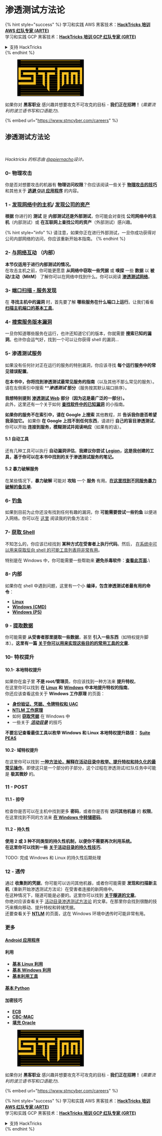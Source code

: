 # 渗透测试方法论

{% hint style="success" %}
学习和实践 AWS 黑客技术：<img src="../.gitbook/assets/arte.png" alt="" data-size="line">[**HackTricks 培训 AWS 红队专家 (ARTE)**](https://training.hacktricks.xyz/courses/arte)<img src="../.gitbook/assets/arte.png" alt="" data-size="line">\
学习和实践 GCP 黑客技术：<img src="../.gitbook/assets/grte.png" alt="" data-size="line">[**HackTricks 培训 GCP 红队专家 (GRTE)**<img src="../.gitbook/assets/grte.png" alt="" data-size="line">](https://training.hacktricks.xyz/courses/grte)

<details>

<summary>支持 HackTricks</summary>

* 查看 [**订阅计划**](https://github.com/sponsors/carlospolop)!
* **加入** 💬 [**Discord 群组**](https://discord.gg/hRep4RUj7f) 或 [**Telegram 群组**](https://t.me/peass) 或 **在 Twitter 上关注** 🐦 [**@hacktricks\_live**](https://twitter.com/hacktricks\_live)**.**
* **通过向** [**HackTricks**](https://github.com/carlospolop/hacktricks) 和 [**HackTricks Cloud**](https://github.com/carlospolop/hacktricks-cloud) GitHub 仓库提交 PR 来分享黑客技巧。

</details>
{% endhint %}

<figure><img src="../.gitbook/assets/image (1) (1) (1) (1) (1) (1) (1) (1) (1).png" alt=""><figcaption></figcaption></figure>

如果你对 **黑客职业** 感兴趣并想要攻克不可攻克的目标 - **我们正在招聘！** (_需要流利的波兰语书写和口语能力_).

{% embed url="https://www.stmcyber.com/careers" %}

## 渗透测试方法论

<figure><img src="../.gitbook/assets/HACKTRICKS-logo.svg" alt=""><figcaption></figcaption></figure>

_Hacktricks 的标志由_ [_@ppiernacho_](https://www.instagram.com/ppieranacho/)_设计。_

### 0- 物理攻击

你是否对想要攻击的机器有 **物理访问权限**？你应该阅读一些关于 [**物理攻击的技巧**](../hardware-physical-access/physical-attacks.md) 和其他关于 [**逃避 GUI 应用程序**](../hardware-physical-access/escaping-from-gui-applications.md) 的内容。

### 1 - [发现网络中的主机](pentesting-network/#discovering-hosts)/ [发现公司的资产](external-recon-methodology/)

**根据** 你进行的 **测试** 是 **内部测试还是外部测试**，你可能会对查找 **公司网络中的主机**（内部测试）或 **在互联网上查找公司的资产**（外部测试）感兴趣。

{% hint style="info" %}
请注意，如果你正在进行外部测试，一旦你成功获得对公司内部网络的访问，你应该重新开始本指南。
{% endhint %}

### **2-** [**与网络互动**](pentesting-network/) **（内部）**

**本节仅适用于进行内部测试的情况。**\
在攻击主机之前，你可能更愿意 **从网络中窃取一些凭据** 或 **嗅探** 一些 **数据** 以 **被动/主动（MitM）** 了解你可以在网络中找到什么。你可以阅读 [**渗透测试网络**](pentesting-network/#sniffing)。

### 3- [端口扫描 - 服务发现](pentesting-network/#scanning-hosts)

在 **寻找主机中的漏洞** 时，首先要了解 **哪些服务在什么端口上运行**。让我们看看 [**扫描主机端口的基本工具**](pentesting-network/#scanning-hosts)。

### **4-** [**搜索服务版本漏洞**](search-exploits.md)

一旦你知道哪些服务在运行，也许还知道它们的版本，你就需要 **搜索已知的漏洞**。也许你会运气好，找到一个可以让你获得 shell 的漏洞...

### **5-** 渗透测试服务

如果没有任何针对正在运行的服务的特别漏洞，你应该寻找 **每个运行服务中的常见错误配置**。

**在本书中，你将找到渗透测试最常见服务的指南**（以及其他不那么常见的服务）。请在左侧索引中搜索 **_**渗透测试**_ **部分**（服务按其默认端口排序）。

**我想特别提到** [**渗透测试 Web**](../network-services-pentesting/pentesting-web/) **部分（因为这是最广泛的一部分）。**\
此外，这里还有一个关于如何 [**查找软件中的已知漏洞**](search-exploits.md) 的小指南。

**如果你的服务不在索引中，请在 Google 上搜索** 其他教程，并 **告诉我你是否希望我添加它。** 如果你 **在 Google 上找不到任何东西**，请进行 **自己的盲目渗透测试**，你可以开始 **连接到服务，模糊测试并阅读响应**（如果有的话）。

#### 5.1 自动工具

还有几种工具可以执行 **自动漏洞评估**。**我建议你尝试** [**Legion**](https://github.com/carlospolop/legion)**，这是我创建的工具，基于你可以在本书中找到的关于渗透测试服务的笔记。**

#### **5.2 暴力破解服务**

在某些情况下，**暴力破解** 可能对 **攻陷** 一个 **服务** 有用。[**在这里找到不同服务暴力破解的备忘单**](brute-force.md)**.**

### 6- [钓鱼](phishing-methodology/)

如果到目前为止你还没有找到任何有趣的漏洞，你 **可能需要尝试一些钓鱼** 以便进入网络。你可以在 [这里](phishing-methodology/) 阅读我的钓鱼方法论：

### **7-** [**获取 Shell**](reverse-shells/)

不知怎么的，你应该已经找到 **某种方式在受害者上执行代码**。然后， [在系统中可以用来获取反向 shell 的可能工具列表将非常有用](reverse-shells/)。

特别是在 Windows 中，你可能需要一些帮助来 **避免杀毒软件**：[**查看此页面**](../windows-hardening/av-bypass.md)**.**\\

### 8- 内部

如果你在 shell 中遇到问题，这里有一个小 **编译，包含渗透测试者最有用的命令**：

* [**Linux**](../linux-hardening/useful-linux-commands.md)
* [**Windows (CMD)**](../windows-hardening/basic-cmd-for-pentesters.md)
* [**Windows (PS)**](../windows-hardening/basic-powershell-for-pentesters/)

### **9 -** [**提取数据**](exfiltration.md)

你可能需要 **从受害者那里提取一些数据**，甚至 **引入一些东西**（如特权提升脚本）。**这里有一篇** [**关于你可以用来实现这些目的的常用工具的文章**](exfiltration.md)**.**

### **10- 特权提升**

#### **10.1- 本地特权提升**

如果你在盒子里 **不是 root/管理员**，你应该找到一种方法来 **提升特权**。\
在这里你可以找到 **在** [**Linux**](../linux-hardening/privilege-escalation/) **和** [**Windows**](../windows-hardening/windows-local-privilege-escalation/) **中本地提升特权的指南**。\
你还应该查看这些关于 **Windows 工作原理** 的页面：

* [**身份验证、凭据、令牌特权和 UAC**](../windows-hardening/authentication-credentials-uac-and-efs/)
* [**NTLM 工作原理**](../windows-hardening/ntlm/)
* 如何 [**窃取凭据**](https://github.com/carlospolop/hacktricks/blob/master/generic-methodologies-and-resources/broken-reference/README.md) 在 Windows 中
* 一些关于 [_**活动目录**_](../windows-hardening/active-directory-methodology/) 的技巧

**不要忘记查看最佳工具以枚举 Windows 和 Linux 本地特权提升路径：** [**Suite PEAS**](https://github.com/carlospolop/privilege-escalation-awesome-scripts-suite)

#### **10.2- 域特权提升**

在这里你可以找到 [**一种方法论，解释在活动目录中枚举、提升特权和持久化的最常见操作**](../windows-hardening/active-directory-methodology/)。即使这只是一个部分的子部分，这个过程在渗透测试/红队任务中可能是 **极其微妙** 的。

### 11 - POST

#### **11**.1 - 掠夺

检查你是否可以在主机中找到更多 **密码**，或者你是否有 **访问其他机器** 的 **权限**。\
在这里找到不同的方法来 [**在 Windows 中转储密码**](https://github.com/carlospolop/hacktricks/blob/master/generic-methodologies-and-resources/broken-reference/README.md)。

#### 11.2 - 持久性

**使用 2 或 3 种不同类型的持久性机制，以便你不需要再次利用系统。**\
**在这里你可以找到一些** [**关于活动目录的持久性技巧**](../windows-hardening/active-directory-methodology/#persistence)**.**

TODO: 完成 Windows 和 Linux 的持久性后期处理

### 12 - 透传

通过 **收集到的凭据**，你可能可以访问其他机器，或者你可能需要 **发现和扫描新主机**（重新开始渗透测试方法论）在受害者连接的新网络中。\
在这种情况下，隧道可能是必要的。这里你可以找到 [**关于隧道的文章**](tunneling-and-port-forwarding.md)。\
你绝对应该查看关于 [活动目录渗透测试方法论](../windows-hardening/active-directory-methodology/) 的文章。在那里你会找到很酷的技巧来横向移动、提升特权和转储凭据。\
还要查看关于 [**NTLM**](../windows-hardening/ntlm/) 的页面，这在 Windows 环境中透传时可能非常有用。

### 更多

#### [Android 应用程序](../mobile-pentesting/android-app-pentesting/)

#### **利用**

* [**基本 Linux 利用**](broken-reference/)
* [**基本 Windows 利用**](../binary-exploitation/windows-exploiting-basic-guide-oscp-lvl.md)
* [**基本利用工具**](../binary-exploitation/basic-stack-binary-exploitation-methodology/tools/)

#### [**基本 Python**](python/)

#### **加密技巧**

* [**ECB**](../crypto-and-stego/electronic-code-book-ecb.md)
* [**CBC-MAC**](../crypto-and-stego/cipher-block-chaining-cbc-mac-priv.md)
* [**填充 Oracle**](../crypto-and-stego/padding-oracle-priv.md)

<figure><img src="../.gitbook/assets/image (1) (1) (1) (1) (1) (1) (1) (1) (1).png" alt=""><figcaption></figcaption></figure>

如果你对 **黑客职业** 感兴趣并想要攻克不可攻克的目标 - **我们正在招聘！** (_需要流利的波兰语书写和口语能力_).

{% embed url="https://www.stmcyber.com/careers" %}

{% hint style="success" %}
学习和实践 AWS 黑客技术：<img src="../.gitbook/assets/arte.png" alt="" data-size="line">[**HackTricks 培训 AWS 红队专家 (ARTE)**](https://training.hacktricks.xyz/courses/arte)<img src="../.gitbook/assets/arte.png" alt="" data-size="line">\
学习和实践 GCP 黑客技术：<img src="../.gitbook/assets/grte.png" alt="" data-size="line">[**HackTricks 培训 GCP 红队专家 (GRTE)**<img src="../.gitbook/assets/grte.png" alt="" data-size="line">](https://training.hacktricks.xyz/courses/grte)

<details>

<summary>支持 HackTricks</summary>

* 查看 [**订阅计划**](https://github.com/sponsors/carlospolop)!
* **加入** 💬 [**Discord 群组**](https://discord.gg/hRep4RUj7f) 或 [**Telegram 群组**](https://t.me/peass) 或 **在 Twitter 上关注** 🐦 [**@hacktricks\_live**](https://twitter.com/hacktricks\_live)**.**
* **通过向** [**HackTricks**](https://github.com/carlospolop/hacktricks) 和 [**HackTricks Cloud**](https://github.com/carlospolop/hacktricks-cloud) GitHub 仓库提交 PR 来分享黑客技巧。

</details>
{% endhint %}
